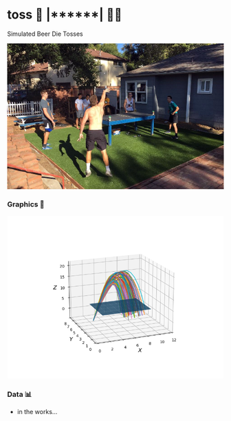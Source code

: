 # toss  🍺   |******| 🤾‍♂️

Simulated Beer Die Tosses

![beer die](die.png)
### Graphics  🌄

![tosses](tosses.png)

### Data  📊

- in the works...
